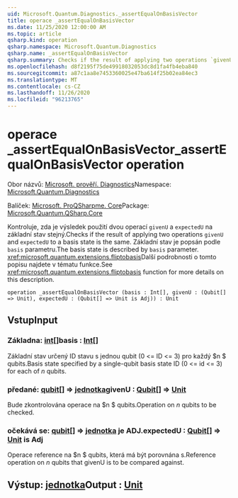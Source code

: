 ```yaml
---
uid: Microsoft.Quantum.Diagnostics._assertEqualOnBasisVector
title: operace _assertEqualOnBasisVector
ms.date: 11/25/2020 12:00:00 AM
ms.topic: article
qsharp.kind: operation
qsharp.namespace: Microsoft.Quantum.Diagnostics
qsharp.name: _assertEqualOnBasisVector
qsharp.summary: Checks if the result of applying two operations `givenU` and `expectedU` to a basis state is the same. The basis state is described by `basis` parameter. See <xref:microsoft.quantum.extensions.fliptobasis> function for more details on this description.
ms.openlocfilehash: d8f2195f75de49918032053dc8d1fa4fb4eba840
ms.sourcegitcommit: a87c1aa8e7453360025e47ba614f25b02ea84ec3
ms.translationtype: MT
ms.contentlocale: cs-CZ
ms.lasthandoff: 11/26/2020
ms.locfileid: "96213765"
---
```

# <a name="_assertequalonbasisvector-operation"></a><span data-ttu-id="583fd-102">operace _assertEqualOnBasisVector</span><span class="sxs-lookup"><span data-stu-id="583fd-102">_assertEqualOnBasisVector operation</span></span>

<span data-ttu-id="583fd-103">Obor názvů: [Microsoft. prověří. Diagnostics](xref:Microsoft.Quantum.Diagnostics)</span><span class="sxs-lookup"><span data-stu-id="583fd-103">Namespace: [Microsoft.Quantum.Diagnostics](xref:Microsoft.Quantum.Diagnostics)</span></span>

<span data-ttu-id="583fd-104">Balíček: [Microsoft. ProQSharpme. Core](https://nuget.org/packages/Microsoft.Quantum.QSharp.Core)</span><span class="sxs-lookup"><span data-stu-id="583fd-104">Package: [Microsoft.Quantum.QSharp.Core](https://nuget.org/packages/Microsoft.Quantum.QSharp.Core)</span></span>


<span data-ttu-id="583fd-105">Kontroluje, zda je výsledek použití dvou operací `givenU` a `expectedU` na základní stav stejný.</span><span class="sxs-lookup"><span data-stu-id="583fd-105">Checks if the result of applying two operations `givenU` and `expectedU` to a basis state is the same.</span></span> <span data-ttu-id="583fd-106">Základní stav je popsán podle `basis` parametru.</span><span class="sxs-lookup"><span data-stu-id="583fd-106">The basis state is described by `basis` parameter.</span></span>
<span data-ttu-id="583fd-107"><xref:microsoft.quantum.extensions.fliptobasis>Další podrobnosti o tomto popisu najdete v tématu funkce.</span><span class="sxs-lookup"><span data-stu-id="583fd-107">See <xref:microsoft.quantum.extensions.fliptobasis> function for more details on this description.</span></span>

```qsharp
operation _assertEqualOnBasisVector (basis : Int[], givenU : (Qubit[] => Unit), expectedU : (Qubit[] => Unit is Adj)) : Unit
```


## <a name="input"></a><span data-ttu-id="583fd-108">Vstup</span><span class="sxs-lookup"><span data-stu-id="583fd-108">Input</span></span>

### <a name="basis--int"></a><span data-ttu-id="583fd-109">Základna: [int](xref:microsoft.quantum.lang-ref.int)[]</span><span class="sxs-lookup"><span data-stu-id="583fd-109">basis : [Int](xref:microsoft.quantum.lang-ref.int)[]</span></span>

<span data-ttu-id="583fd-110">Základní stav určený ID stavu s jednou qubit (0 <= ID <= 3) pro každý $n $ qubits.</span><span class="sxs-lookup"><span data-stu-id="583fd-110">Basis state specified by a single-qubit basis state ID (0 <= id <= 3) for each of $n$ qubits.</span></span>


### <a name="givenu--qubit--unit"></a><span data-ttu-id="583fd-111">předané: [qubit](xref:microsoft.quantum.lang-ref.qubit)[] => [jednotka](xref:microsoft.quantum.lang-ref.unit)</span><span class="sxs-lookup"><span data-stu-id="583fd-111">givenU : [Qubit](xref:microsoft.quantum.lang-ref.qubit)[] => [Unit](xref:microsoft.quantum.lang-ref.unit)</span></span> 

<span data-ttu-id="583fd-112">Bude zkontrolována operace na $n $ qubits.</span><span class="sxs-lookup"><span data-stu-id="583fd-112">Operation on $n$ qubits to be checked.</span></span>


### <a name="expectedu--qubit--unit--is-adj"></a><span data-ttu-id="583fd-113">očekává se: [qubit](xref:microsoft.quantum.lang-ref.qubit)[] => [jednotka](xref:microsoft.quantum.lang-ref.unit)  je ADJ.</span><span class="sxs-lookup"><span data-stu-id="583fd-113">expectedU : [Qubit](xref:microsoft.quantum.lang-ref.qubit)[] => [Unit](xref:microsoft.quantum.lang-ref.unit)  is Adj</span></span>

<span data-ttu-id="583fd-114">Operace reference na $n $ qubits, která má být porovnána s.</span><span class="sxs-lookup"><span data-stu-id="583fd-114">Reference operation on $n$ qubits that givenU is to be compared against.</span></span>



## <a name="output--unit"></a><span data-ttu-id="583fd-115">Výstup: [jednotka](xref:microsoft.quantum.lang-ref.unit)</span><span class="sxs-lookup"><span data-stu-id="583fd-115">Output : [Unit](xref:microsoft.quantum.lang-ref.unit)</span></span>

